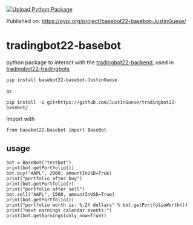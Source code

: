 [![Upload Python Package](https://github.com/JustinGuese/tradingbot22-basebot/actions/workflows/main.yaml/badge.svg)](https://github.com/JustinGuese/tradingbot22-basebot/actions/workflows/main.yaml)

Published on: https://pypi.org/project/basebot22-basebot-JustinGuese/

# tradingbot22-basebot

python package to interact with the [tradingbot22-backend](https://github.com/JustinGuese/tradingbot22-backend), used in [tradingbot22-tradingbots](https://github.com/JustinGuese/tradingbot22-tradingbots)

`pip install basebot22-basebot-JustinGuese`

or

`pip install -U git+https://github.com/JustinGuese/tradingbot22-basebot/`

Import with

`from basebot22.basebot import BaseBot`

## usage

```
bot = BaseBot("testbot")
print(bot.getPortfolio())
bot.buy("AAPL", 2000, amountInUSD=True)
print("portfolio after buy")
print(bot.getPortfolio())
print("portfolio after sell")
bot.sell("AAPL", 1500, amountInUSD=True)
print(bot.getPortfolio())
print("portfolio worth is: %.2f dollars" % bot.getPortfolioWorth())
print("next earnings calendar events:")
print(bot.getEarnings(only_now=True))
```
